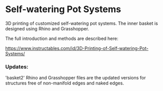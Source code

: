 # Self-watering Pot Systems
3D printing of customized self-watering pot systems. The inner basket is designed using Rhino and Grasshopper. 

The full introduction and methods are described here:

https://www.instructables.com/id/3D-Printing-of-Self-watering-Pot-Systems/

### Updates:
'basket2' Rhino and Grasshopper files are the updated versions for structures free of non-manifold edges and naked edges.

